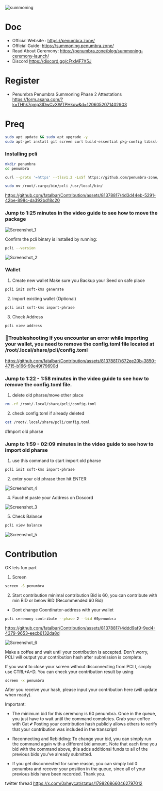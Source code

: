 ![summoning](https://github.com/fatalbar/Contribution/assets/81378817/100a1242-efbc-47e0-8e75-76b38e47564e)


# Doc
* Official Website : https://penumbra.zone/
* Official Guide: https://summoning.penumbra.zone/
* Read About Ceremony: https://penumbra.zone/blog/summoning-ceremony-launch/
* Discord https://discord.gg/cFtxMF7X5J
  
# Register
* Penumbra Penumbra Summoning Phase 2 Attestations https://form.asana.com/?k=THhk7qmp3IDwCvXWTPHkow&d=1206052071402903
# Preq

```bash
sudo apt update && sudo apt upgrade -y
sudo apt-get install git screen curl build-essential pkg-config libssl-dev clang git-lfs -y
```

### Installing pcli

```bash
mkdir penumbra
cd penumbra
```

```bash
curl --proto '=https' --tlsv1.2 -LsSf https://github.com/penumbra-zone/penumbra/releases/download/v0.79.3/pcli-installer.sh | sh
```
```bash
sudo mv /root/.cargo/bin/pcli /usr/local/bin/
```


https://github.com/fatalbar/Contribution/assets/81378817/4d3d44eb-5291-42be-898c-da392bd18c20

### Jump to 1:25 minutes in the video guide to see how to move the package

![Screenshot_1](https://github.com/fatalbar/Contribution/assets/81378817/f69b249c-3aa3-41b2-9982-698d06a24551)

 Confirm the pcli binary is installed by running:
```bash
pcli --version
```

![Screenshot_2](https://github.com/fatalbar/Contribution/assets/81378817/f370362a-a430-4764-a942-87fa5ae677d5)

### Wallet
1. Create new wallet
Make sure you Backup your Seed on safe place
 ```bash
pcli init soft-kms generate
```
2. Import existing wallet (Optional)
 ```bash
pcli init soft-kms import-phrase
 ```
3. Check Address
```bash
pcli view address
```

### 🚨Troubleshooting  If you encounter an error while importing your wallet, you need to remove the config.toml file located at /root/.local/share/pcli/config.toml

https://github.com/fatalbar/Contribution/assets/81378817/672ee20b-3850-4715-b166-99e49f79690d


### Jump to 1:22 - 1:58 minutes in the video guide to see how to remove the config.toml file.

1. delete old pharse/move other place
```bash
rm -rf /root/.local/share/pcli/config.toml
```
2. check config.toml if already deleted
```bash
cat /root/.local/share/pcli/config.toml
```

#Import old pharse 

### Jump to 1:59 - 02:09 minutes in the video guide to see how to import old pharse


1. use this command to start import old pharse

```bash
pcli init soft-kms import-phrase
```

2. enter your old phrase then hit ENTER



![Screenshot_4](https://github.com/fatalbar/Contribution/assets/81378817/2ec4407f-8195-4f83-aa65-ca2e5abf7d9d)


4. Fauchet 
paste your Address on Doscord

![Screenshot_3](https://github.com/fatalbar/Contribution/assets/81378817/5b6e3abe-bd64-4edc-9c0a-d2dbb7822acc)

5. Check Balance
```bash
pcli view balance
```
![Screenshot_5](https://github.com/fatalbar/Contribution/assets/81378817/b4912e1e-85a5-4b4b-a353-c9a0411aee05)


# Contribution 
OK lets fun part 
1. Screen  
```bash
screen -S penumbra
```
2. Start contribution minimal contribution Bid is 60, you can contribute with min BID or below BID (Recommended 60 Bid)
* Dont change Coordinator-address with your wallet
```bash
pcli ceremony contribute --phase 2 --bid 60penumbra

```


https://github.com/fatalbar/Contribution/assets/81378817/4ddd9af9-9ed4-4379-9653-eecb6132da8d


![Screenshot_6](https://github.com/fatalbar/Contribution/assets/81378817/16d1018d-2d12-40cc-8b3d-22b2229a7eba)

Make a coffee and wait until your contribution is accepted. Don't worry, PCLI will output your contribution hash after submission is complete.

If you want to close your screen without disconnecting from PCLI, simply use CTRL+A+D. You can check your contribution result by using

```bash
screen -x penumbra
```

After you receive your hash, please input your contribution here (will update when ready).

Important:
- The minimum bid for this ceremony is 60 penumbra. Once in the queue, you just have to wait until the command completes. Grab your coffee with Cat 💕
Posting your contribution hash publicly allows others to verify that your contribution was included in the transcript!

- Reconnecting and Rebidding:
To change your bid, you can simply run the command again with a different bid amount. Note that each time you bid with the command above, this adds additional funds to all of the previous bids you've already submitted.
- If you get disconnected for some reason, you can simply bid 0 penumbra and recover your position in the queue, since all of your previous bids have been recorded.
Thank you.


twitter thread 
https://x.com/0xheycat/status/1798268660462797012




